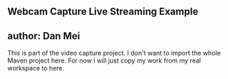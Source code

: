 ## Webcam Capture Live Streaming Example

## author: Dan Mei
This is part of the video capture project. I don't want to import the whole Maven project here. For now I will just copy my work from my real workspace to here.
